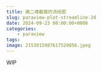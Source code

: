 ```yaml
---
title: 画二维截面的流线图
slug: paraview-plot-streamline-2d
date: 2024-09-23 00:00:00+0000
categories:
    - paraview
tags:
image: 2153815987617529856.jpeg
---
```



WIP

